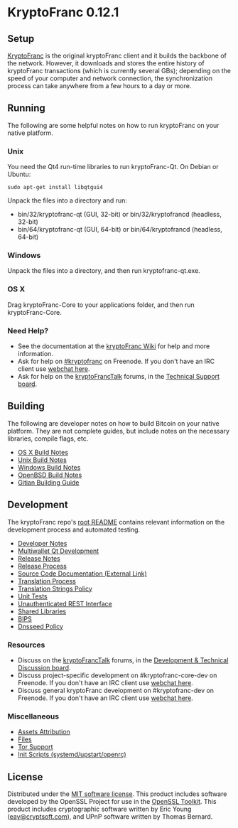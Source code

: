 KryptoFranc 0.12.1
=====================

Setup
---------------------
[KryptoFranc](http://kryptofranc.org/en/download) is the original kryptoFranc client and it builds the backbone of the network. However, it downloads and stores the entire history of kryptoFranc transactions (which is currently several GBs); depending on the speed of your computer and network connection, the synchronization process can take anywhere from a few hours to a day or more.

Running
---------------------
The following are some helpful notes on how to run kryptoFranc on your native platform.

### Unix

You need the Qt4 run-time libraries to run kryptoFranc-Qt. On Debian or Ubuntu:

	sudo apt-get install libqtgui4

Unpack the files into a directory and run:

- bin/32/kryptofranc-qt (GUI, 32-bit) or bin/32/kryptofrancd (headless, 32-bit)
- bin/64/kryptofranc-qt (GUI, 64-bit) or bin/64/kryptofrancd (headless, 64-bit)



### Windows

Unpack the files into a directory, and then run kryptofranc-qt.exe.

### OS X

Drag kryptoFranc-Core to your applications folder, and then run kryptoFranc-Core.

### Need Help?

* See the documentation at the [kryptoFranc Wiki](https://en.kryptofranc.it/wiki/Main_Page)
for help and more information.
* Ask for help on [#kryptofranc](http://webchat.freenode.net?channels=kryptofranc) on Freenode. If you don't have an IRC client use [webchat here](http://webchat.freenode.net?channels=kryptofranc).
* Ask for help on the [kryptoFrancTalk](https://kryptofranctalk.org/) forums, in the [Technical Support board](https://kryptofranctalk.org/index.php?board=4.0).

Building
---------------------
The following are developer notes on how to build Bitcoin on your native platform. They are not complete guides, but include notes on the necessary libraries, compile flags, etc.

- [OS X Build Notes](build-osx.md)
- [Unix Build Notes](build-unix.md)
- [Windows Build Notes](build-windows.md)
- [OpenBSD Build Notes](build-openbsd.md)
- [Gitian Building Guide](gitian-building.md)

Development
---------------------
The kryptoFranc repo's [root README](/README.md) contains relevant information on the development process and automated testing.

- [Developer Notes](developer-notes.md)
- [Multiwallet Qt Development](multiwallet-qt.md)
- [Release Notes](release-notes.md)
- [Release Process](release-process.md)
- [Source Code Documentation (External Link)](https://dev.visucore.com/kryptofranc/doxygen/)
- [Translation Process](translation_process.md)
- [Translation Strings Policy](translation_strings_policy.md)
- [Unit Tests](unit-tests.md)
- [Unauthenticated REST Interface](REST-interface.md)
- [Shared Libraries](shared-libraries.md)
- [BIPS](bips.md)
- [Dnsseed Policy](dnsseed-policy.md)

### Resources
* Discuss on the [kryptoFrancTalk](https://kryptofranctalk.org/) forums, in the [Development & Technical Discussion board](https://kryptofranctalk.org/index.php?board=6.0).
* Discuss project-specific development on #kryptofranc-core-dev on Freenode. If you don't have an IRC client use [webchat here](http://webchat.freenode.net/?channels=kryptofranc-core-dev).
* Discuss general kryptoFranc development on #kryptofranc-dev on Freenode. If you don't have an IRC client use [webchat here](http://webchat.freenode.net/?channels=kryptofranc-dev).

### Miscellaneous
- [Assets Attribution](assets-attribution.md)
- [Files](files.md)
- [Tor Support](tor.md)
- [Init Scripts (systemd/upstart/openrc)](init.md)

License
---------------------
Distributed under the [MIT software license](http://www.opensource.org/licenses/mit-license.php).
This product includes software developed by the OpenSSL Project for use in the [OpenSSL Toolkit](https://www.openssl.org/). This product includes
cryptographic software written by Eric Young ([eay@cryptsoft.com](mailto:eay@cryptsoft.com)), and UPnP software written by Thomas Bernard.
